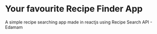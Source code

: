 # Your favourite Recipe Finder App

A simple recipe searching app made in reactjs using Recipe Search API - Edamam
